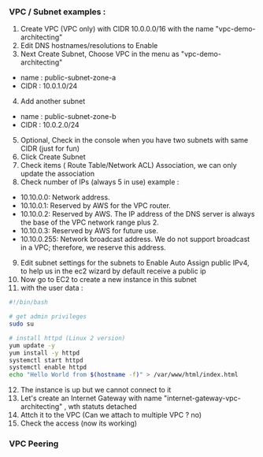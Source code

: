 
  
### VPC / Subnet examples : 

1. Create VPC (VPC only) with CIDR 10.0.0.0/16 with the name "vpc-demo-architecting" 
2. Edit DNS hostnames/resolutions to  Enable
3. Next Create Subnet, Choose VPC in the menu as "vpc-demo-architecting"
 - name : public-subnet-zone-a
 - CIDR : 10.0.1.0/24
4. Add another subnet
- name : public-subnet-zone-b
- CIDR : 10.0.2.0/24
5. Optional, Check in the console when you have two subnets with same CIDR (just for fun)
6. Click Create Subnet
7. Check items ( Route Table/Network ACL) Association, we can only update the association
8. Check number of IPs (always 5 in use) example : 
- 10.10.0.0: Network address.
- 10.10.0.1: Reserved by AWS for the VPC router.
- 10.10.0.2: Reserved by AWS. The IP address of the DNS server is always the base of the VPC network range plus 2.
- 10.10.0.3: Reserved by AWS for future use.
- 10.10.0.255: Network broadcast address. We do not support broadcast in a VPC; therefore, we reserve this address.
9. Edit subnet settings for the subnets to Enable Auto Assign public IPv4, to help us in the ec2 wizard by default receive a public ip
10. Now go to EC2 to create a new instance in this subnet
11. with the user data : 
```bash
#!/bin/bash

# get admin privileges
sudo su

# install httpd (Linux 2 version)
yum update -y
yum install -y httpd
systemctl start httpd
systemctl enable httpd
echo "Hello World from $(hostname -f)" > /var/www/html/index.html

```

12. The instance is up but we cannot connect to it
13. Let's create an Internet Gateway with name "internet-gateway-vpc-architecting" , wth statuts detached
14. Attch it to the VPC (Can we attach to multiple VPC ? no)
15. Check the access (now its working)



### VPC Peering

